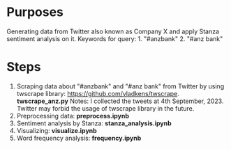 # Purposes
Generating data from Twitter also known as Company X and apply Stanza sentiment analysis on it.
Keywords for query: 1. "#anzbank" 2. "#anz bank"

# Steps
1. Scraping data about "#anzbank" and "#anz bank" from Twitter by using twscrape library: https://github.com/vladkens/twscrape.
    **twscrape_anz.py**
   Notes: I collected the tweets at 4th September, 2023. Twitter may forbid the usage of twscrape library in the future.
2. Preprocessing data: **preprocess.ipynb**
3. Sentiment analysis by Stanza: **stanza_analysis.ipynb**
4. Visualizing: **visualize.ipynb**
5. Word frequency analysis: **frequency.ipynb**

